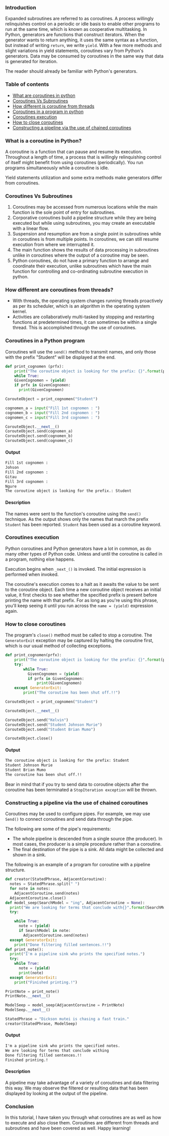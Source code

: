 ### Introduction
Expanded subroutines are referred to as coroutines. A process willingly relinquishes control on a periodic or idle basis to enable other programs to run at the same time, which is known as cooperative multitasking.
In Python, generators are functions that construct iterators.
When the generator wants to return anything, it uses the same syntax as a function, but instead of writing `return`, we write `yield`.
With a few more methods and slight variations in yield statements, coroutines vary from Python's generators. Data may be consumed by coroutines in the same way that data is generated for iteration.

The reader should already be familiar with Python's generators.

### Table of contents
- [What are coroutines in python](#what-are-coroutines-in-python)
- [Coroutines Vs Subroutines](#coroutines-vs-subroutines)
- [How different is coroutine from threads](#how-different-is-coroutine-from-threads)
- [Coroutines in a program in python](#coroutines-in-a-program-in-python)
- [Coroutines execution](#coroutines-execution)
- [How to close coroutines](#how-to-close-coroutines)
- [Constructing a pipeline via the use of chained coroutines](#constructing-a-pipeline-via-the-use-of-chained-coroutines)

### What is a coroutine in Python?
A coroutine is a function that can pause and resume its execution.
Throughout a length of time, a process that is willingly relinquishing control of itself might benefit from using coroutines (periodically). You run programs simultaneously while a coroutine is idle.

Yield statements utilization and some extra methods make generators differ from coroutines.

### Coroutines Vs Subroutines
1. Coroutines may be accessed from numerous locations while the main function is the sole point of entry for subroutines.
2. Corporative coroutines build a pipeline structure while they are being executed but while using subroutines, you may create an executable with a linear flow.
3. Suspension and resumption are from a single point in subroutines while in coroutines is from multiple points. In coroutines, we can still resume execution from where we interrupted it.
4. The main function shows the results of data processing in subroutines unlike in coroutines where the output of a coroutine may be seen.
5. Python coroutines, do not have a primary function to arrange and coordinate their execution, unlike subroutines which have the main function for controlling and co-ordinating subroutine execution in python.

### How different are coroutines from threads?
- With threads, the operating system changes running threads proactively as per its scheduler, which is an algorithm in the operating system kernel.
- Activities are collaboratively multi-tasked by stopping and restarting functions at predetermined times, it can sometimes be within a single thread. This is accomplished through the use of coroutines.

### Coroutines in a Python program
Coroutines will use the `send()` method to transmit names, and only those with the prefix "Student" will be displayed at the end.

```python
def print_cognomen (prfx):
    print("The coroutine object is looking for the prefix: {}".format(prfx))
    while True: 
    GivenCognomen = (yield) 
    if prfx in GivenCognomen:
      print(GivenCognomen) 

CorouteObject = print_cognomen("Student")

cognomen_a = input("Fill 1st cognomen : ") 
cognomen_b = input("Fill 2nd cognomen : ") 
cognomen_c = input("Fill 3rd cognomen : ") 

CorouteObject.__next__() 
CorouteObject.send(cognomen_a) 
CorouteObject.send(cognomen_b) 
CorouteObject.send(cognomen_c)
```

#### Output

```txt
Fill 1st cognomen : 
Johson 
Fill 2nd cognomen : 
Gitau
Fill 3rd cognomen : 
Ngure
The coroutine object is looking for the prefix.: Student
```

#### Description
The names were sent to the function's coroutine using the `send()` technique. As the output shows only the names that march the prefix `Student` has been reported. `Student` has been used as a coroutine keyword.

### Coroutines execution
Python coroutines and Python generators have a lot in common, as do many other types of Python code. Unless and until the coroutine is called in a program, nothing else happens.

Execution begins when `_next_()` is invoked. The initial expression is performed when invoked.

The coroutine's execution comes to a halt as it awaits the value to be sent to the coroutine object. Each time a new coroutine object receives an initial value, it first checks to see whether the specified prefix is present before printing the name with that prefix. For as long as you're using this phrase, you'll keep seeing it until you run across the `name = (yield)` expression again.

### How to close coroutines
The program's `close()` method must be called to stop a coroutine. The `GeneratorExit` exception may be captured by halting the coroutine first, which is our usual method of collecting exceptions.

```python
def print_cognomen(prfx): 
    print("The coroutine object is looking for the prefix: {}".format(prfx)) 
    try: 
        while True: 
          GivenCognomen = (yield) 
          if prfx in GivenCognomen:
              print(GivenCognomen) 
    except GeneratorExit:
        print("The coroutine has been shut off.!!")

CorouteObject = print_cognomen("Student")

CorouteObject.__next__()

CorouteObject.send("Kelvin") 
CorouteObject.send("Student Johnson Murie") 
CorouteObject.send("Student Brian Mumo")

CorouteObject.close()
```

#### Output

```txt
The coroutine object is looking for the prefix: Student
Student Johnson Murie
Student Brian Mumo
The coroutine has been shut off.!!
```

Bear in mind that if you try to send data to coroutine objects after the coroutine has been terminated a `StopIteration exception` will be thrown.

### Constructing a pipeline via the use of chained coroutines
Coroutines may be used to configure pipes. For example, we may use `Send()` to connect coroutines and send data through the pipe.

The following are some of the pipe's requirements:
- The whole pipeline is descended from a single source (the producer). In most cases, the producer is a simple procedure rather than a coroutine.
- The final destination of the pipe is a sink. All data might be collected and shown in a sink.

The following is an example of a program for coroutine with a pipeline structure.

```python
def creator(StatedPhrase, AdjacentCoroutine): 
  notes = StatedPhrase.split(" ") 
  for note in notes:
    AdjacentCoroutine.send(notes) 
  AdjacentCoroutine.close() 
def model_seep(SearchModel = "ing", AdjacentCoroutine = None): 
  print("We are looking for terms that conclude with{}".format(SearchModel))
  try: 

    while True: 
      note = (yield) 
      if SearchModel in note: 
        AdjacentCoroutine.send(notes) 
  except GeneratorExit:
    print("Done filtering filled sentences.!!")
def print_note(): 
  print("I'm a pipeline sink who prints the specified notes.") 
  try: 
    while True: 
      note = (yield) 
      print(note)
  except GeneratorExit: 
    print("Finished printing.!")

PrintNote = print_note()
PrintNote.__next__()

ModelSeep = model_seep(AdjacentCoroutine = PrintNote) 
ModelSeep.__next__()

StatedPhrase = "Dickson mutei is chasing a fast train." 
creator(StatedPhrase, ModelSeep)
```

#### Output

```txt
I'm a pipeline sink who prints the specified notes.
We are looking for terms that conclude withing
Done filtering filled sentences.!!
Finished printing.!
```

#### Description
A pipeline may take advantage of a variety of coroutines and data filtering this way. We may observe the filtered or resulting data that has been displayed by looking at the output of the pipeline.

### Conclusion
In this tutorial, I have taken you through what coroutines are as well as how to execute and also close them. Coroutines are different from threads and subroutines and have been covered as well.
Happy learning!
